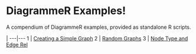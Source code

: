 # DiagrammeR Examples!

A compendium of DiagrammeR examples, provided as standalone R scripts.

   |
---|---
1 | [Creating a Simple Graph](https://raw.githubusercontent.com/rich-iannone/DiagrammeR-examples/master/001-creating-a-simple-graph.R)
2 | [Random Graphs](https://raw.githubusercontent.com/rich-iannone/DiagrammeR-examples/master/002-random-graphs.R)
3 | [Node Type and Edge Rel](https://raw.githubusercontent.com/rich-iannone/DiagrammeR-examples/master/003-node-type-and-edge-rel.R)